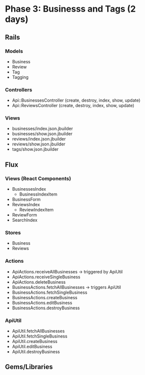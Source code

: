 # Phase 3: Businesss and Tags (2 days)

## Rails
### Models
* Business
* Review
* Tag
* Tagging

### Controllers
* Api::BusinessesController (create, destroy, index, show, update)
* Api::ReviewsController (create, destroy, index, show, update)

### Views
* businesses/index.json.jbuilder
* businesses/show.json.jbuilder
* reviews/index.json.jbuilder
* reviews/show.json.jbuilder
* tags/show.json.jbuilder

## Flux
### Views (React Components)
* BusinessesIndex
  - BusinessIndexItem
* BusinessForm
* ReviewsIndex
  - ReviewIndexItem
* ReviewForm
* SearchIndex

### Stores
* Business
* Reviews

### Actions
* ApiActions.receiveAllBusinesses -> triggered by ApiUtil
* ApiActions.receiveSingleBusiness
* ApiActions.deleteBusiness
* BusinessActions.fetchAllBusinesses -> triggers ApiUtil
* BusinessActions.fetchSingleBusiness
* BusinessActions.createBusiness
* BusinessActions.editBusiness
* BusinessActions.destroyBusiness

### ApiUtil
* ApiUtil.fetchAllBusinesses
* ApiUtil.fetchSingleBusiness
* ApiUtil.createBusiness
* ApiUtil.editBusiness
* ApiUtil.destroyBusiness

## Gems/Libraries
